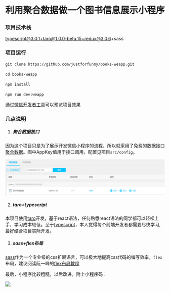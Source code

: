 # 利用聚合数据做一个图书信息展示小程序

### 项目技术栈
typescript@3.0.1+taro@1.0.0-beta.15+redux@3.0.6+sass

### 项目运行
```
git clone https://github.com/justforfunmy/books-weapp.git

cd books-weapp

npm install

npm run dev:weapp
```
通过[微信开发者工具](https://developers.weixin.qq.com/miniprogram/dev/devtools/download.html)可以预览项目效果


### 几点说明

1. ##### 聚合数据接口
因为这个项目只是为了展示开发微信小程序的流程，所以就采用了免费的数据接口[聚合数据](https://www.juhe.cn/)。图中AppKey值用于接口调用，配置见项目`src/config`。

<img src='https://github.com/justforfunmy/books-weapp/blob/master/imgs/%E8%81%9A%E5%90%88%E6%95%B0%E6%8D%AE.jpg'>

2. ##### taro+typescript
本项目使用[taro](https://taro.aotu.io/)开发，基于react语法，任何熟悉react语法的同学都可以轻松上手，学习成本较低。至于[typescript](http://www.typescriptlang.org/)，本人觉得每个前端开发者都需要尽快学习,最好结合项目实际开发。

3. ##### sass+flex布局
[sass](https://www.sass.hk/)作为一个专业级的css扩展语言，可以极大地提高css代码的编写效率。`flex`布局，建议阅读阮一峰的[flex布局教程](http://www.ruanyifeng.com/blog/2015/07/flex-grammar.html)

最后，小程序比较粗糙，以后改进，附上小程序码：  


<img src='https://github.com/justforfunmy/books-weapp/blob/master/imgs/Find%E4%B9%A6.jpg' width='400px'>



